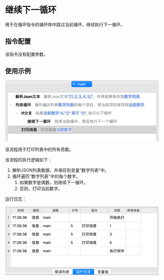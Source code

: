 # 继续下一循环

用于在循环指令的循环体中跳过当前循环，继续执行下一循环。

## 指令配置

该指令没有配置参数。

## 使用示例

![继续下一循环示例流程截图](continue_demo_process.png)

该流程用于打印列表中的所有奇数。

该流程的执行逻辑如下：

1. 解析JSON列表数据，并保存到变量“数字列表”中。
2. 循环遍历“数字列表”中的每个数字。
    1. 如果数字是偶数，则继续下一循环。
    2. 否则，打印当前数字。

运行日志：

![继续下一循环示例流程运行日志](continue_demo_log.png)
